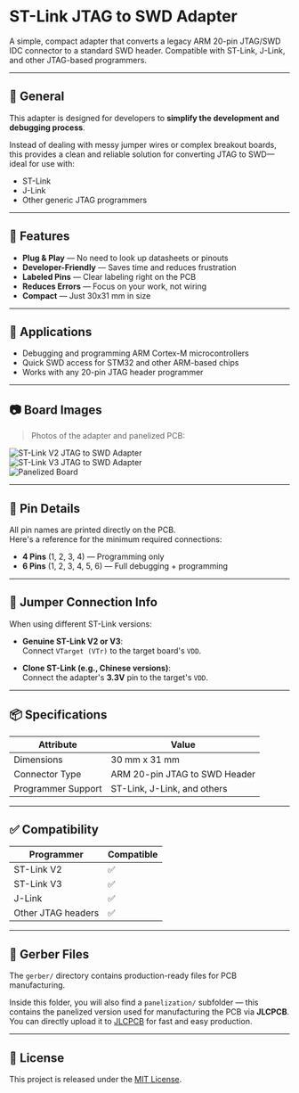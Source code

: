 # ST-Link JTAG to SWD Adapter

A simple, compact adapter that converts a legacy ARM 20-pin JTAG/SWD IDC connector to a standard SWD header. Compatible with ST-Link, J-Link, and other JTAG-based programmers.

---

## 🧰 General

This adapter is designed for developers to **simplify the development and debugging process**.

Instead of dealing with messy jumper wires or complex breakout boards, this provides a clean and reliable solution for converting JTAG to SWD—ideal for use with:

- ST-Link  
- J-Link  
- Other generic JTAG programmers

---

## 📌 Features

- **Plug & Play** — No need to look up datasheets or pinouts  
- **Developer-Friendly** — Saves time and reduces frustration  
- **Labeled Pins** — Clear labeling right on the PCB  
- **Reduces Errors** — Focus on your work, not wiring  
- **Compact** — Just 30x31 mm in size

---

## 🧾 Applications

- Debugging and programming ARM Cortex-M microcontrollers  
- Quick SWD access for STM32 and other ARM-based chips  
- Works with any 20-pin JTAG header programmer

---

## 📷 Board Images

> Photos of the adapter and panelized PCB:

![ST-Link V2 JTAG to SWD Adapter](https://github.com/user-attachments/assets/4ddc6696-c4ac-4d62-91f4-aacd9e46ecbd)  
![ST-Link V3 JTAG to SWD Adapter](https://github.com/user-attachments/assets/28d0defd-ff10-4b3d-8655-53fbd2b5a660)  
![Panelized Board](https://github.com/user-attachments/assets/1c1da1a3-f347-49c1-b40f-b52d05483847)

---

## 📍 Pin Details

All pin names are printed directly on the PCB.  
Here's a reference for the minimum required connections:

- **4 Pins** (1, 2, 3, 4) — Programming only  
- **6 Pins** (1, 2, 3, 4, 5, 6) — Full debugging + programming

---

## 🔌 Jumper Connection Info

When using different ST-Link versions:

- **Genuine ST-Link V2 or V3**:  
  Connect `VTarget (VTr)` to the target board's `VDD`.

- **Clone ST-Link (e.g., Chinese versions)**:  
  Connect the adapter's **3.3V** pin to the target's `VDD`.

---

## 📦 Specifications

| Attribute           | Value                            |
|---------------------|----------------------------------|
| Dimensions           | 30 mm x 31 mm                   |
| Connector Type       | ARM 20-pin JTAG to SWD Header   |
| Programmer Support   | ST-Link, J-Link, and others     |

---

## ✅ Compatibility

| Programmer       | Compatible |
|------------------|------------|
| ST-Link V2       | ✅         |
| ST-Link V3       | ✅         |
| J-Link           | ✅         |
| Other JTAG headers | ✅       |

---

## 📁 Gerber Files

The `gerber/` directory contains production-ready files for PCB manufacturing.

Inside this folder, you will also find a `panelization/` subfolder — this contains the panelized version used for manufacturing the PCB via **JLCPCB**.  
You can directly upload it to [JLCPCB](https://jlcpcb.com) for fast and easy production.

---

## 📝 License

This project is released under the [MIT License](LICENSE).


